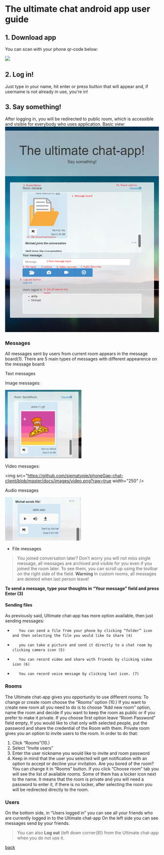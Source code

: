 # The ultimate chat android app user guide

## 1. Download app
You can scan with your phone qr-code below:

<img src="https://chart.googleapis.com/chart?chs=116x116&cht=qr&chl=https://build.phonegap.com/apps/2774587/install/X37HhLTxcPB1j_714bia&chld=L|1&choe=UTF-8"/>


## 2. Log in!
Just type in your name, hit enter or press button that will appear and, if username is not already in use, you're in!

## 3. Say something!
After logging in, you will be redirected to public room, which is accessible and visible for everybody who uses application. Basic view:
<img src="https://github.com/siematypie/phoneGap-chat-client/blob/master/docs/images/options.png?raw=true"/>



### Messages
All messages sent by users from current room appears in the message board(1). There are 5 main types of messages with different appearence on the message board:

Text messages

Image messages:

<img src="https://github.com/siematypie/phoneGap-chat-client/blob/master/docs/images/image.png?raw=true" width="250"/>

Video messages:

<img src="https://github.com/siematypie/phoneGap-chat-client/blob/master/docs/images/video.png?raw=true width="250" />

Audio messages

<img src="https://github.com/siematypie/phoneGap-chat-client/blob/master/docs/images/audio.png?raw=true" width="250"/>

* File messages

>You joined conversation later? Don’t worry you will not miss single message, all messages are archived and visible for you even if you joined the room later. To see them, you can scroll up using the toolbar on the right side of the field. **Warning** In custom rooms, all messages are deleted when last person leave!

**To send a message, type your thoughts in “Your message” field and press Enter (3)**
#### Sending files
As previously said, Ultimate chat-app has more option available, then just sending messages:
-        You can send a file from your phone by clicking “folder” icon and then selecting the file you would like to share (4)
-        you can take a picture and send it directly to a chat room by clicking camera icon (5)
-        You can record video and share with friends by clicking video icon (6)
-        You can record voice message by clicking last icon. (7)

### Rooms

The Ultimate chat-app gives you opportunity to use different rooms:
To change or create room choose the “Rooms” option (10.)
If you want to create new room all you need to do is to choose “Add new room” option, name the room and decide if you want to keep the room as public or if you prefer to make it private.
If you choose first option leave “Room Password” field empty, If you would like to chat only with selected people, put the password and share the credential of the Room with them.
Private room gives you an option to invite users to the room. In order to do that:
1. Click “Rooms”(10.)
2. Select “Invite users”
3. Enter the user nickname you would like to invite and room password
4. Keep in mind that the user you selected will get notification with an option to accept or decline your invitation.
Are you bored of the room? You can change it in “Rooms” button. If you click “Choose room” tab you will see the list of available rooms. Some of them has a locker icon next to the name. It means that the room is private and you will need a password to enter it, if there is no locker, after selecting the room you will be redirected directly to the room.

### Users
On the bottom side, in “Users logged in” you can see all your friends who are currently logged in to the Ultimate chat-app
On the left side you can see messages send by your friends.

>You can also **Log out** (left down corner(8)) from the Ultimate chat-app when you do not use it.


[back](./)

